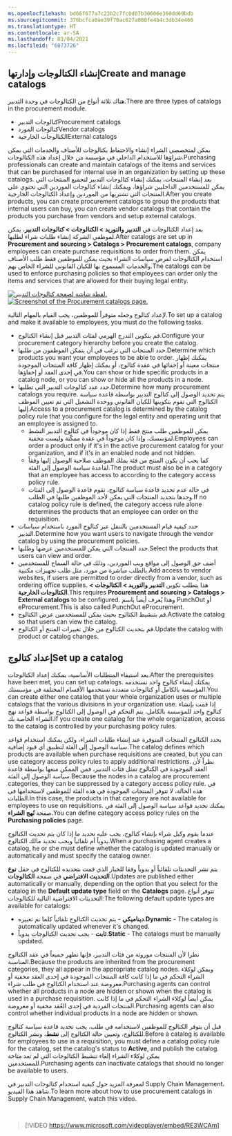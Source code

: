 ```yaml
---
ms.openlocfilehash: bd66f677a7c23b2c7fc0d07b30606e360dd69bdb
ms.sourcegitcommit: 376bcfca0ae39f70ac627a080fe4b4c3db34e466
ms.translationtype: HT
ms.contentlocale: ar-SA
ms.lasthandoff: 03/04/2021
ms.locfileid: "6073726"
---
```

## <a name="create-and-manage-catalogs"></a><span data-ttu-id="37f9b-101">إنشاء الكتالوجات وإدارتها</span><span class="sxs-lookup"><span data-stu-id="37f9b-101">Create and manage catalogs</span></span> 

<span data-ttu-id="37f9b-102">هناك ثلاثة أنواع من الكتالوجات في وحدة التدبير.</span><span class="sxs-lookup"><span data-stu-id="37f9b-102">There are three types of catalogs in the procurement module.</span></span>

- <span data-ttu-id="37f9b-103">كتالوجات التدبير</span><span class="sxs-lookup"><span data-stu-id="37f9b-103">Procurement catalogs</span></span>
- <span data-ttu-id="37f9b-104">كتالوجات المورد</span><span class="sxs-lookup"><span data-stu-id="37f9b-104">Vendor catalogs</span></span>
- <span data-ttu-id="37f9b-105">الكتالوجات الخارجية</span><span class="sxs-lookup"><span data-stu-id="37f9b-105">External catalogs</span></span>


<span data-ttu-id="37f9b-106">يمكن لمتخصصي الشراء إنشاء والاحتفاظ بكتالوجات للأصناف والخدمات التي يمكن شراؤها للاستخدام الداخلي في مؤسسة من خلال إعداد هذه الكتالوجات.</span><span class="sxs-lookup"><span data-stu-id="37f9b-106">Purchasing professionals can create and maintain catalogs of the items and services that can be purchased for internal use in an organization by setting up these catalogs.</span></span>
<span data-ttu-id="37f9b-107">بعد إنشاء المنتجات، يمكنك إنشاء كتالوجات التدبير لتجميع المنتجات التي يمكن للمستخدمين الداخليين شراؤها، ويمكنك إنشاء كتالوجات الموردين التي تحتوي على المنتجات التي تشتريها من الموردين وإعداد الكتالوجات الخارجية.</span><span class="sxs-lookup"><span data-stu-id="37f9b-107">After you create products, you can create procurement catalogs to group the products that internal users can buy, you can create vendor catalogs that contain the products you purchase from vendors and setup external catalogs.</span></span> 

<span data-ttu-id="37f9b-108">بعد إعداد الكتالوجات في **التدبير والتوريد > الكتالوجات > كتالوجات التدبير**، يمكن لموظفي الشركة إنشاء طلبات شراء لطلبها.</span><span class="sxs-lookup"><span data-stu-id="37f9b-108">After catalogs are set up in **Procurement and sourcing > Catalogs > Procurement catalogs**, company employees can create purchase requisitions to order from them.</span></span> <span data-ttu-id="37f9b-109">يمكن استخدام الكتالوجات لفرض سياسات الشراء بحيث يمكن للموظفين فقط طلب الأصناف والخدمات المسموح بها للكيان القانوني للشراء الخاص بهم.</span><span class="sxs-lookup"><span data-stu-id="37f9b-109">The catalogs can be used to enforce purchasing policies so that employees can order only the items and services that are allowed for their buying legal entity.</span></span>

<span data-ttu-id="37f9b-110">[![لقطة شاشة لصفحة كتالوجات التدبير.](../media/procurement-catalog.png)](../media/procurement-catalog.png#lightbox)</span><span class="sxs-lookup"><span data-stu-id="37f9b-110">[![Screenshot of the Procurement catalogs page.](../media/procurement-catalog.png)](../media/procurement-catalog.png#lightbox)</span></span>

<span data-ttu-id="37f9b-111">لإعداد كتالوج وجعله متوفراً للموظفين، يجب القيام بالمهام التالية.</span><span class="sxs-lookup"><span data-stu-id="37f9b-111">To set up a catalog and make it available to employees, you must do the following tasks.</span></span>

-   <span data-ttu-id="37f9b-112">قم بتكوين التدرج الهرمي لفئات التدبير قبل إنشاء الكتالوج.</span><span class="sxs-lookup"><span data-stu-id="37f9b-112">Configure your procurement category hierarchy before you create the catalog.</span></span>
-   <span data-ttu-id="37f9b-113">حدد المنتجات التي ترغب في أن يتمكن الموظفون من طلبها.</span><span class="sxs-lookup"><span data-stu-id="37f9b-113">Determine which products you want your employees to be able to order.</span></span> <span data-ttu-id="37f9b-114">يمكنك إظهار منتجات معينة أو إخفائها في عقدة كتالوج، أو يمكنك إظهار كافة المنتجات الموجودة في إحدى العقد أو إخفاؤها.</span><span class="sxs-lookup"><span data-stu-id="37f9b-114">You can show or hide specific products in a catalog node, or you can show or hide all the products in a node.</span></span>
-   <span data-ttu-id="37f9b-115">حدد عدد كتالوجات التدبير التي تطلبها.</span><span class="sxs-lookup"><span data-stu-id="37f9b-115">Determine how many procurement catalogs you require.</span></span> <span data-ttu-id="37f9b-116">يتم تحديد الوصول إلى كتالوج التدبير بواسطة قاعدة سياسة الكتالوج التي تقوم بتكوينها للكيان القانوني ووحدة التشغيل التي تم تعيين الموظف إليها.</span><span class="sxs-lookup"><span data-stu-id="37f9b-116">Access to a procurement catalog is determined by the catalog policy rule that you configure for the legal entity and operating unit that an employee is assigned to.</span></span>
    -   <span data-ttu-id="37f9b-117">يمكن للموظفين طلب منتج فقط إذا كان موجوداً في كتالوج التدبير النشط لمؤسسك، وإذا كان موجوداً في عقدة ممكّنة وليست مخفية.</span><span class="sxs-lookup"><span data-stu-id="37f9b-117">Employees can order a product only if it's in the active procurement catalog for your organization, and if it's in an enabled node and not hidden.</span></span>
    -   <span data-ttu-id="37f9b-118">كما يجب أن يكون المنتج من فئة يملك الموظف صلاحية الوصول إليها وفقاً لقاعدة سياسة الوصول إلى الفئة.</span><span class="sxs-lookup"><span data-stu-id="37f9b-118">The product must also be in a category that an employee has access to according to the category access policy rule.</span></span>
    -   <span data-ttu-id="37f9b-119">في حالة عدم تحديد قاعدة سياسة كتالوج، تقوم قاعدة الوصول إلى الفئات وحدها بتحديد المنتجات التي يمكن لأحد الموظفين طلبها في الطلب.</span><span class="sxs-lookup"><span data-stu-id="37f9b-119">If no catalog policy rule is defined, the category access rule alone determines the products that an employee can order on the requisition.</span></span>
-  <span data-ttu-id="37f9b-120">حدد كيفية قيام المستخدمين بالتنقل عبر كتالوج المورد باستخدام سياسات التدبير.</span><span class="sxs-lookup"><span data-stu-id="37f9b-120">Determine how you want users to navigate through the vendor  catalog by using the procurement policies.</span></span>
-  <span data-ttu-id="37f9b-121">حدد المنتجات التي يمكن للمستخدمين عرضها وطلبها.</span><span class="sxs-lookup"><span data-stu-id="37f9b-121">Select the products that users can view and order.</span></span>
-  <span data-ttu-id="37f9b-122">أضف حق الوصول إلى مواقع ويب الموردين، وذلك في حالة السماح للمستخدمين بالطلب مباشرة من مورد، مثل طلب تجهيزات مكتبية.</span><span class="sxs-lookup"><span data-stu-id="37f9b-122">Add access to vendor websites, if users are permitted to order directly from a vendor, such as ordering office supplies.</span></span> <span data-ttu-id="37f9b-123">هذا يتطلب تكوين **التدبير والتوريد > الكتالوجات > الكتالوجات الخارجية**.</span><span class="sxs-lookup"><span data-stu-id="37f9b-123">This requires **Procurement and sourcing > Catalogs > External catalogs** to be configured.</span></span> <span data-ttu-id="37f9b-124">وهذا يُعرف أيضاً باسم PunchOut أو eProcurement.</span><span class="sxs-lookup"><span data-stu-id="37f9b-124">This is also called PunchOut eProcurement.</span></span>
-   <span data-ttu-id="37f9b-125">قم بتنشيط الكتالوج بحيث يمكن للمستخدمين عرض الكتالوج.</span><span class="sxs-lookup"><span data-stu-id="37f9b-125">Activate the catalog so that users can view the catalog.</span></span>
-   <span data-ttu-id="37f9b-126">قم بتحديث الكتالوج من خلال تغييرات المنتج أو الكتالوج.</span><span class="sxs-lookup"><span data-stu-id="37f9b-126">Update the catalog with product or catalog changes.</span></span>

## <a name="set-up-a-catalog"></a><span data-ttu-id="37f9b-127">إعداد كتالوج</span><span class="sxs-lookup"><span data-stu-id="37f9b-127">Set up a catalog</span></span> 

<span data-ttu-id="37f9b-128">بعد استيفاء المتطلبات الأساسية، يمكنك إعداد الكتالوجات.</span><span class="sxs-lookup"><span data-stu-id="37f9b-128">After the prerequisites have been met, you can set up catalogs.</span></span> <span data-ttu-id="37f9b-129">يمكنك إنشاء كتالوج واحد تستخدمه المؤسسة بالكامل أو كتالوجات متعددة تستخدمها الأقسام المختلفة في مؤسستك.</span><span class="sxs-lookup"><span data-stu-id="37f9b-129">You can create either one catalog that your whole organization uses or multiple catalogs that the various divisions in your organization use.</span></span> <span data-ttu-id="37f9b-130">إذا قمت بإنشاء كتالوج واحد للمؤسسة بالكامل، يتم التحكم في الوصول إلى الكتالوج بواسطة قواعد نهج الشراء الخاصة بك.</span><span class="sxs-lookup"><span data-stu-id="37f9b-130">If you create one catalog for the whole organization, access to the catalog is controlled by your purchasing policy rules.</span></span>

<span data-ttu-id="37f9b-131">يحدد الكتالوج المنتجات المتوفرة عند إنشاء طلبات الشراء، ولكن يمكنك استخدام قواعد سياسة الوصول إلى الفئة لتطبيق أي قيود إضافية.</span><span class="sxs-lookup"><span data-stu-id="37f9b-131">The catalog defines which products are available when purchase requisitions are created, but you can use category access policy rules to apply additional restrictions.</span></span> <span data-ttu-id="37f9b-132">نظراً لأن العقد الموجودة في الكتالوج تمثل فئات التدبير، فمن الممكن منعها بواسطة قاعدة سياسة الوصول إلى الفئة.</span><span class="sxs-lookup"><span data-stu-id="37f9b-132">Because the nodes in a catalog are procurement categories, they can be suppressed by a category access policy rule.</span></span> <span data-ttu-id="37f9b-133">في هذه الحالة، لا تتوفر المنتجات الموجودة في هذه الفئة للموظفين لاستخدامها في الطلبات.</span><span class="sxs-lookup"><span data-stu-id="37f9b-133">In this case, the products in that category are not available for employees to use on requisitions.</span></span> <span data-ttu-id="37f9b-134">يمكنك تحديد قواعد سياسة الوصول إلى الفئة في صفحة **نُهج الشراء**.</span><span class="sxs-lookup"><span data-stu-id="37f9b-134">You can define category access policy rules on the **Purchasing policies** page.</span></span>

<span data-ttu-id="37f9b-135">عندما يقوم وكيل شراء بإنشاء كتالوج، يجب عليه تحديد ما إذا كان يتم تحديث الكتالوج يدوياً أم تلقائياً ويجب تحديد مالك الكتالوج.</span><span class="sxs-lookup"><span data-stu-id="37f9b-135">When a purchasing agent creates a catalog, he or she must define whether the catalog is updated manually or automatically and must specify the catalog owner.</span></span>

<span data-ttu-id="37f9b-136">يتم نشر التحديثات تلقائياً أو يدوياً وفقا للخيار الذي قمت بتحديده للكتالوج في حقل **نوع التحديث الافتراضي** في صفحة **الكتالوجات**.</span><span class="sxs-lookup"><span data-stu-id="37f9b-136">Updates are published either automatically or manually, depending on the option that you select for the catalog in the **Default update type** field on the **Catalogs** page.</span></span> <span data-ttu-id="37f9b-137">تتوفر أنواع التحديثات الافتراضية التالية للكتالوجات:</span><span class="sxs-lookup"><span data-stu-id="37f9b-137">The following default update types are available for catalogs:</span></span>

-   <span data-ttu-id="37f9b-138">**ديناميكي** - يتم تحديث الكتالوج تلقائياً كلما تم تغييره.</span><span class="sxs-lookup"><span data-stu-id="37f9b-138">**Dynamic** - The catalog is automatically updated whenever it's changed.</span></span>
-   <span data-ttu-id="37f9b-139">**ثابت** - يجب تحديث الكتالوجات يدوياً.</span><span class="sxs-lookup"><span data-stu-id="37f9b-139">**Static** - The catalogs must be manually updated.</span></span>


<span data-ttu-id="37f9b-140">نظرا لأن المنتجات موروثة من فئات التدبير، فإنها تظهر جميعاً في عقد الكتالوج المناسبة.</span><span class="sxs-lookup"><span data-stu-id="37f9b-140">Because the products are inherited from the procurement categories, they all appear in the appropriate catalog nodes.</span></span> <span data-ttu-id="37f9b-141">ويمكن لوكلاء الشراء التحكم في ما إذا كانت كافة المنتجات الموجودة في إحدى العقد مخفية أو معروضة عند استخدام الكتالوج في طلب شراء.</span><span class="sxs-lookup"><span data-stu-id="37f9b-141">Purchasing agents can control whether all products in a node are hidden or shown when the catalog is used in a purchase requisition.</span></span> <span data-ttu-id="37f9b-142">يمكن أيضاً لوكلاء الشراء التحكم في ما إذا كانت المنتجات الفردية في إحدى العُقد مخفية أو معروضة.</span><span class="sxs-lookup"><span data-stu-id="37f9b-142">Purchasing agents can also control whether individual products in a node are hidden or shown.</span></span>

<span data-ttu-id="37f9b-143">قبل أن يتوفر الكتالوج للموظفين لاستخدامه في طلب، يجب تحديد قاعدة سياسة كتالوج للكتالوج، وتعيين حالة الكتالوج إلى **نشط**، ونشر الكتالوج.</span><span class="sxs-lookup"><span data-stu-id="37f9b-143">Before a catalog is available for employees to use in a requisition, you must define a catalog policy rule for the catalog, set the catalog's status to **Active**, and publish the catalog.</span></span> <span data-ttu-id="37f9b-144">يمكن لوكلاء الشراء إلغاء تنشيط الكتالوجات التي لم تعد متاحة للمستخدمين.</span><span class="sxs-lookup"><span data-stu-id="37f9b-144">Purchasing agents can inactivate catalogs that should no longer be available to users.</span></span>

<span data-ttu-id="37f9b-145">لمعرفة المزيد حول كيفية استخدام كتالوجات التدبير في Supply Chain Management، شاهد هذا الفيديو.</span><span class="sxs-lookup"><span data-stu-id="37f9b-145">To learn more about how to use procurement catalogs in Supply Chain Management, watch this video.</span></span>

&nbsp;
 > [!VIDEO https://www.microsoft.com/videoplayer/embed/RE3WCAm]
